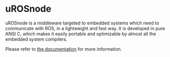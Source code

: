 uROSnode
========

uROSnode is a middleware targeted to embedded systems which need to communicate with ROS, in a lightweight and fast way. It is developed in pure ANSI C, which makes it easily portable and optimizable by almost all the embedded system compilers.

Please refer to [the documentation](./doc/html/index.html) for more information.

